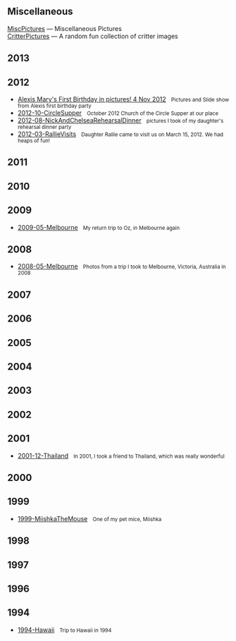 <div id="wikitext">

<div style="display: none;">

Summary:A collection of photos, images, paintings, etc
Categories:[HomePages](http://wiki.tamouse.org?n=Category.HomePages)

</div>

<div class="vspace">

</div>

Miscellaneous
-------------

[MiscPictures](http://wiki.tamouse.org?n=Gallery.MiscPictures?action=print)
— Miscellaneous Pictures\
[CritterPictures](http://wiki.tamouse.org?n=Gallery.CritterPictures?action=print)
— A random fun collection of critter images

<div class="vspace">

</div>

2013
----

<div class="fpltemplate">

</div>

<div class="vspace">

</div>

2012
----

<div class="fpltemplate">

-   [Alexis Mary's First Birthday in pictures! 4 Nov
    2012](http://wiki.tamouse.org?n=Gallery.2012-11-04-AlexisFirstBirthdayParty?action=print)
      <span style="font-size:83%">Pictures and Slide show from Alexis
    first birthday party</span>
-   [2012-10-CircleSupper](http://wiki.tamouse.org?n=Gallery.2012-10-CircleSupper?action=print)
      <span style="font-size:83%">October 2012 Church of the Circle
    Supper at our place</span>
-   [2012-08-NickAndChelseaRehearsalDinner](http://wiki.tamouse.org?n=Gallery.2012-08-NickAndChelseaRehearsalDinner?action=print)
      <span style="font-size:83%">pictures I took of my daughter's
    rehearsal dinner party</span>
-   [2012-03-RallieVisits](http://wiki.tamouse.org?n=Gallery.2012-03-RallieVisits?action=print)
      <span style="font-size:83%">Daughter Rallie came to visit us on
    March 15, 2012. We had heaps of fun!</span>

</div>

<div class="vspace">

</div>

2011
----

<div class="fpltemplate">

</div>

<div class="vspace">

</div>

2010
----

<div class="fpltemplate">

</div>

<div class="vspace">

</div>

2009
----

<div class="fpltemplate">

-   [2009-05-Melbourne](http://wiki.tamouse.org?n=Gallery.2009-05-Melbourne?action=print)
      <span style="font-size:83%">My return trip to Oz, in Melbourne
    again</span>

</div>

<div class="vspace">

</div>

2008
----

<div class="fpltemplate">

-   [2008-05-Melbourne](http://wiki.tamouse.org?n=Gallery.2008-05-Melbourne?action=print)
      <span style="font-size:83%">Photos from a trip I took to
    Melbourne, Victoria, Australia in 2008</span>

</div>

<div class="vspace">

</div>

2007
----

<div class="fpltemplate">

</div>

<div class="vspace">

</div>

2006
----

<div class="fpltemplate">

</div>

<div class="vspace">

</div>

2005
----

<div class="fpltemplate">

</div>

<div class="vspace">

</div>

2004
----

<div class="fpltemplate">

</div>

<div class="vspace">

</div>

2003
----

<div class="fpltemplate">

</div>

<div class="vspace">

</div>

2002
----

<div class="fpltemplate">

</div>

<div class="vspace">

</div>

2001
----

<div class="fpltemplate">

-   [2001-12-Thailand](http://wiki.tamouse.org?n=Gallery.2001-12-Thailand?action=print)
      <span style="font-size:83%">In 2001, I took a friend to Thailand,
    which was really wonderful</span>

</div>

<div class="vspace">

</div>

2000
----

<div class="fpltemplate">

</div>

<div class="vspace">

</div>

1999
----

<div class="fpltemplate">

-   [1999-MiishkaTheMouse](http://wiki.tamouse.org?n=Gallery.1999-MiishkaTheMouse?action=print)
      <span style="font-size:83%">One of my pet mice, Miishka</span>

</div>

<div class="vspace">

</div>

1998
----

<div class="fpltemplate">

</div>

<div class="vspace">

</div>

1997
----

<div class="fpltemplate">

</div>

<div class="vspace">

</div>

1996
----

<div class="fpltemplate">

</div>

<div class="vspace">

</div>

1994
----

<div class="fpltemplate">

-   [1994-Hawaii](http://wiki.tamouse.org?n=Gallery.1994-Hawaii?action=print)
      <span style="font-size:83%">Trip to Hawaii in 1994</span>

</div>

<div class="vspace">

</div>

</div>
